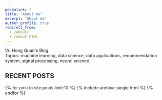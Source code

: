 ```yaml
---
permalink: /
title: "About me"
excerpt: "About me"
author_profile: true
redirect_from: 
  - /about/
  - /about.html
---
```


Vu Hong Quan's Blog <br>
Topics: machine learning, data science, data applications, recommendation system, signal processing, neural science.

## RECENT POSTS

{% for post in site.posts limit:10 %}
  {% include archive-single.html %}
{% endfor %}